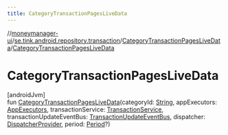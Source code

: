 ```yaml
---
title: CategoryTransactionPagesLiveData
---
```

//[moneymanager-ui](../../../index.html)/[se.tink.android.repository.transaction](../index.html)/[CategoryTransactionPagesLiveData](index.html)/[CategoryTransactionPagesLiveData](-category-transaction-pages-live-data.html)



# CategoryTransactionPagesLiveData



[androidJvm]\
fun [CategoryTransactionPagesLiveData](-category-transaction-pages-live-data.html)(categoryId: [String](https://kotlinlang.org/api/latest/jvm/stdlib/kotlin/-string/index.html), appExecutors: [AppExecutors](../../se.tink.android/-app-executors/index.html), transactionService: [TransactionService](../../com.tink.service.transaction/-transaction-service/index.html), transactionUpdateEventBus: [TransactionUpdateEventBus](../-transaction-update-event-bus/index.html), dispatcher: [DispatcherProvider](../../com.tink.service.util/-dispatcher-provider/index.html), period: [Period](../../com.tink.model.time/-period/index.html)?)




